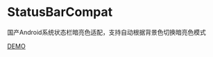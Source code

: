 # StatusBarCompat


国产Android系统状态栏暗亮色适配，支持自动根据背景色切换暗亮色模式

[DEMO](https://github.com/goweii/StatusBarCompat/raw/master/app/release/app-release.apk)
